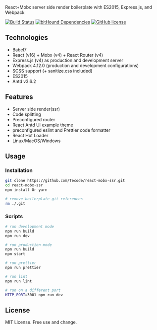 React+Mobx server side render boilerplate with ES2015, Express.js, and Webpack

[![Build Status](https://travis-ci.org/antonfisher/react-express-webpack.svg?branch=master)](https://travis-ci.org/antonfisher/react-express-webpack)
[![bitHound Dependencies](https://www.bithound.io/github/antonfisher/react-express-webpack/badges/dependencies.svg)](https://www.bithound.io/github/antonfisher/react-express-webpack/master/dependencies/npm)
[![GitHub license](https://img.shields.io/github/license/antonfisher/react-express-webpack.svg)](https://github.com/antonfisher/react-express-webpack/blob/master/LICENSE)

## Technologies

- Babel7
- React (v16) + Mobx (v4) + React Router (v4)
- Express.js (v4) as production and development server
- Webpack 4.12.0 (production and development configurations)
- SCSS support (+ sanitize.css included)
- ES2015
- Antd v3.6.2

## Features
- Server side render(ssr)
- Code splitting
- Preconfigured router
- React Antd UI example theme
- preconfigured eslint and Prettier code formatter
- React Hot Loader
- Linux/MacOS/Windows

## Usage

### Installation
```bash
git clone https://github.com/Tecode/react-mobx-ssr.git
cd react-mobx-ssr
npm install Or yarn

# remove boilerplate git references
rm ./.git
```

### Scripts
```bash
# run development mode
npm run build
npm run dev

# run production mode
npm run build
npm start

# run prettier
npm run prettier

# run lint
npm run lint

# run on a different port
HTTP_PORT=3001 npm run dev
```

## License
MIT License. Free use and change.